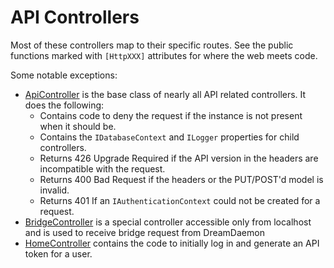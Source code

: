 # API Controllers

Most of these controllers map to their specific routes. See the public functions marked with `[HttpXXX]` attributes for where the web meets code.

Some notable exceptions:

- [ApiController](./ApiController.cs) is the base class of nearly all API related controllers. It does the following:
    - Contains code to deny the request if the instance is not present when it should be.
    - Contains the `IDatabaseContext` and `ILogger` properties for child controllers.
    - Returns 426 Upgrade Required if the API version in the headers are incompatible with the request.
    - Returns 400 Bad Request if the headers or the PUT/POST'd model is invalid.
    - Returns 401 If an `IAuthenticationContext` could not be created for a request.
- [BridgeController](./BridgeController.cs) is a special controller accessible only from localhost and is used to receive bridge request from DreamDaemon
- [HomeController](./HomeController.cs) contains the code to initially log in and generate an API token for a user.
